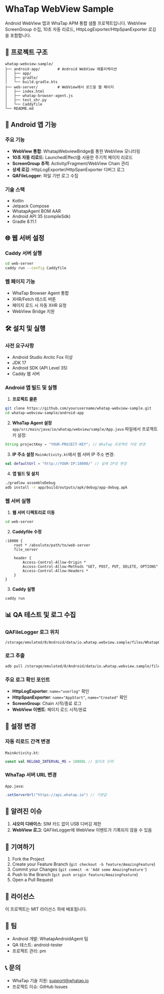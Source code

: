 # WhaTap WebView Sample

Android WebView 앱과 WhaTap APM 통합 샘플 프로젝트입니다. WebView ScreenGroup 수집, 10초 자동 리로드, HttpLogExporter/HttpSpanExporter 로깅을 포함합니다.

## 🚀 프로젝트 구조

```
whatap-webview-sample/
├── android-app/        # Android WebView 애플리케이션
│   ├── app/
│   ├── gradle/
│   └── build.gradle.kts
├── web-server/         # WebView에서 로드할 웹 페이지
│   ├── index.html
│   ├── whatap-browser-agent.js
│   ├── test_xhr.py
│   └── Caddyfile
└── README.md
```

## 📱 Android 앱 기능

### 주요 기능
- **WebView 통합**: WhatapWebviewBridge를 통한 WebView 모니터링
- **10초 자동 리로드**: LaunchedEffect를 사용한 주기적 페이지 리로드
- **ScreenGroup 추적**: Activity/Fragment/WebView Chain 관리
- **상세 로깅**: HttpLogExporter/HttpSpanExporter 디버그 로그
- **QAFileLogger**: 파일 기반 로그 수집

### 기술 스택
- Kotlin
- Jetpack Compose
- WhatapAgent BOM AAR
- Android API 35 (compileSdk)
- Gradle 8.11.1

## 🌐 웹 서버 설정

### Caddy 서버 실행
```bash
cd web-server
caddy run --config Caddyfile
```

### 웹 페이지 기능
- WhaTap Browser Agent 통합
- XHR/Fetch 테스트 버튼
- 페이지 로드 시 자동 XHR 요청
- WebView Bridge 지원

## 🛠️ 설치 및 실행

### 사전 요구사항
- Android Studio Arctic Fox 이상
- JDK 17
- Android SDK (API Level 35)
- Caddy 웹 서버

### Android 앱 빌드 및 실행

1. **프로젝트 클론**
```bash
git clone https://github.com/yourusername/whatap-webview-sample.git
cd whatap-webview-sample/android-app
```

2. **WhaTap Agent 설정**
`app/src/main/java/io/whatap/webview/sample/App.java` 파일에서 프로젝트 키 설정:
```java
String projectKey = "YOUR-PROJECT-KEY"; // WhaTap 프로젝트 키로 변경
```

3. **IP 주소 설정**
`MainActivity.kt`에서 웹 서버 IP 주소 변경:
```kotlin
val defaultUrl = "http://YOUR-IP:18000/" // 실제 IP로 변경
```

4. **앱 빌드 및 설치**
```bash
./gradlew assembleDebug
adb install -r app/build/outputs/apk/debug/app-debug.apk
```

### 웹 서버 실행

1. **웹 서버 디렉토리로 이동**
```bash
cd web-server
```

2. **Caddyfile 수정**
```
:18000 {
    root * /absolute/path/to/web-server
    file_server
    
    header {
        Access-Control-Allow-Origin *
        Access-Control-Allow-Methods "GET, POST, PUT, DELETE, OPTIONS"
        Access-Control-Allow-Headers *
    }
}
```

3. **Caddy 실행**
```bash
caddy run
```

## 📊 QA 테스트 및 로그 수집

### QAFileLogger 로그 위치
```
/storage/emulated/0/Android/data/io.whatap.webview.sample/files/WhatapQALogs/
```

### 로그 추출
```bash
adb pull /storage/emulated/0/Android/data/io.whatap.webview.sample/files/WhatapQALogs/
```

### 주요 로그 확인 포인트
- **HttpLogExporter**: `name="userlog"` 확인
- **HttpSpanExporter**: `name="AppStart"`, `name="Created"` 확인
- **ScreenGroup**: Chain 시작/종료 로그
- **WebView 이벤트**: 페이지 로드 시작/완료

## 🔧 설정 변경

### 자동 리로드 간격 변경
`MainActivity.kt`:
```kotlin
const val RELOAD_INTERVAL_MS = 10000L // 밀리초 단위
```

### WhaTap 서버 URL 변경
`App.java`:
```java
.setServerUrl("https://api.whatap.io") // 기본값
```

## 📝 알려진 이슈

1. **샤오미 디바이스**: SIM 카드 없이 USB 디버깅 제한
2. **WebView 로그**: QAFileLogger에 WebView 이벤트가 기록되지 않을 수 있음

## 🤝 기여하기

1. Fork the Project
2. Create your Feature Branch (`git checkout -b feature/AmazingFeature`)
3. Commit your Changes (`git commit -m 'Add some AmazingFeature'`)
4. Push to the Branch (`git push origin feature/AmazingFeature`)
5. Open a Pull Request

## 📄 라이선스

이 프로젝트는 MIT 라이선스 하에 배포됩니다.

## 👥 팀

- Android 개발: WhatapAndroidAgent 팀
- QA 테스트: android-tester
- 프로젝트 관리: pm

## 📞 문의

- WhaTap 기술 지원: support@whatap.io
- 프로젝트 이슈: GitHub Issues